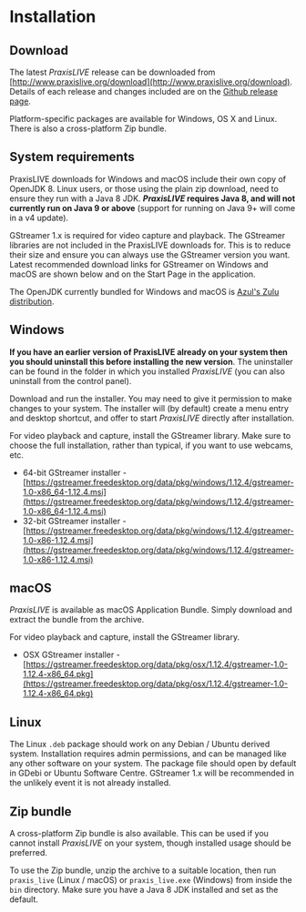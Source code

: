 # Installation

## Download

The latest _PraxisLIVE_ release can be downloaded from [http://www.praxislive.org/download](http://www.praxislive.org/download).
Details of each release and changes included are on the [Github release page](https://github.com/praxis-live/praxis-live/releases).

Platform-specific packages are available for Windows, OS X and Linux. There is also a cross-platform Zip bundle.

## System requirements

PraxisLIVE downloads for Windows and macOS include their own copy of OpenJDK 8.
Linux users, or those using the plain zip download, need to ensure they run with a
Java 8 JDK. **_PraxisLIVE_ requires Java 8, and will not currently run on Java 9 or above**
(support for running on Java 9+ will come in a v4 update).

GStreamer 1.x is required for video capture and playback. The GStreamer
libraries are not included in the PraxisLIVE downloads for. This is
to reduce their size and ensure you can always use the GStreamer version you want.
Latest recommended download links for GStreamer on Windows and macOS are shown below
and on the Start Page in the application.

The OpenJDK currently bundled for Windows and macOS is [Azul's Zulu distribution](https://www.azul.com/downloads/zulu/).

## Windows

**If you have an earlier version of PraxisLIVE already on your system then you should
uninstall this before installing the new version**. The uninstaller can be found in the
folder in which you installed _PraxisLIVE_ (you can also uninstall from the control panel).

Download and run the installer. You may need to give it permission to make changes to your system.
The installer will (by default) create a menu entry and desktop shortcut, and offer to start
_PraxisLIVE_ directly after installation.

For video playback and capture, install the GStreamer library. Make sure to choose the full installation, rather than typical, if you want to use webcams, etc.

* 64-bit GStreamer installer - [https://gstreamer.freedesktop.org/data/pkg/windows/1.12.4/gstreamer-1.0-x86_64-1.12.4.msi](https://gstreamer.freedesktop.org/data/pkg/windows/1.12.4/gstreamer-1.0-x86_64-1.12.4.msi)
* 32-bit GStreamer installer - [https://gstreamer.freedesktop.org/data/pkg/windows/1.12.4/gstreamer-1.0-x86-1.12.4.msi](https://gstreamer.freedesktop.org/data/pkg/windows/1.12.4/gstreamer-1.0-x86-1.12.4.msi)

## macOS

_PraxisLIVE_ is available as macOS Application Bundle. Simply download and extract
the bundle from the archive.

For video playback and capture, install the GStreamer library.

* OSX GStreamer installer - [https://gstreamer.freedesktop.org/data/pkg/osx/1.12.4/gstreamer-1.0-1.12.4-x86_64.pkg](https://gstreamer.freedesktop.org/data/pkg/osx/1.12.4/gstreamer-1.0-1.12.4-x86_64.pkg)

## Linux

The Linux `.deb` package should work on any Debian / Ubuntu derived system.
Installation requires admin permissions, and can be managed like any other software on your system.
The package file should open by default in GDebi or Ubuntu Software Centre.
GStreamer 1.x will be recommended in the unlikely event it is not already installed.

## Zip bundle

A cross-platform Zip bundle is also available. This can be used if you cannot install
_PraxisLIVE_ on your system, though installed usage should be preferred.

To use the Zip bundle, unzip the archive to a suitable location, then run `praxis_live`
(Linux / macOS) or `praxis_live.exe` (Windows) from inside the `bin` directory. Make
sure you have a Java 8 JDK installed and set as the default.


